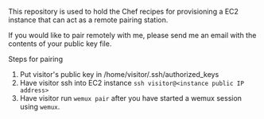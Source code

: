 This repository is used to hold the Chef recipes for provisioning a EC2 instance that
can act as a remote pairing station.

If you would like to pair remotely with me, please send me an email with the contents of 
your public key file.

Steps for pairing
1. Put visitor's public key in /home/visitor/.ssh/authorized_keys
2. Have visitor ssh into EC2 instance `ssh visitor@<instance public IP address>`
3. Have visitor run `wemux pair` after you have started a wemux session using `wemux`.
